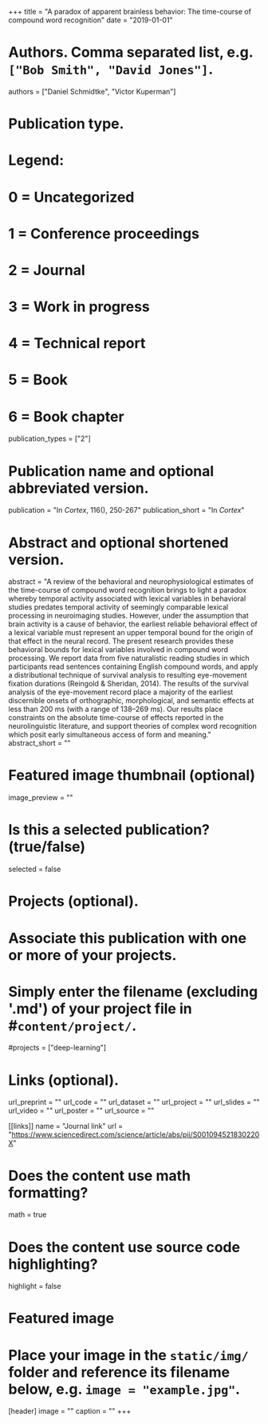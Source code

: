 +++
title = "A paradox of apparent brainless behavior: The time-course of compound word recognition"
date = "2019-01-01"

# Authors. Comma separated list, e.g. `["Bob Smith", "David Jones"]`.
authors = ["Daniel Schmidtke",  "Victor Kuperman"]

# Publication type.
# Legend:
# 0 = Uncategorized
# 1 = Conference proceedings
# 2 = Journal
# 3 = Work in progress
# 4 = Technical report
# 5 = Book
# 6 = Book chapter
publication_types = ["2"]

# Publication name and optional abbreviated version.
publication = "In *Cortex*, 116(), 250-267"
publication_short = "In *Cortex*"

# Abstract and optional shortened version.
abstract = "A review of the behavioral and neurophysiological estimates of the time-course of compound word recognition brings to light a paradox whereby temporal activity associated with lexical variables in behavioral studies predates temporal activity of seemingly comparable lexical processing in neuroimaging studies. However, under the assumption that brain activity is a cause of behavior, the earliest reliable behavioral effect of a lexical variable must represent an upper temporal bound for the origin of that effect in the neural record. The present research provides these behavioral bounds for lexical variables involved in compound word processing. We report data from five naturalistic reading studies in which participants read sentences containing English compound words, and apply a distributional technique of survival analysis to resulting eye-movement fixation durations (Reingold & Sheridan, 2014). The results of the survival analysis of the eye-movement record place a majority of the earliest discernible onsets of orthographic, morphological, and semantic effects at less than 200 ms (with a range of 138–269 ms). Our results place constraints on the absolute time-course of effects reported in the neurolinguistic literature, and support theories of complex word recognition which posit early simultaneous access of form and meaning."
abstract_short = ""

# Featured image thumbnail (optional)
image_preview = ""

# Is this a selected publication? (true/false)
selected = false

# Projects (optional).
#   Associate this publication with one or more of your projects.
#   Simply enter the filename (excluding '.md') of your project file in #`content/project/`.
#projects = ["deep-learning"]

# Links (optional). 
url_preprint = ""
url_code = ""
url_dataset = ""
url_project = ""
url_slides = ""
url_video = ""
url_poster = ""
url_source = ""

[[links]]
name = "Journal link"
url = "https://www.sciencedirect.com/science/article/abs/pii/S001094521830220X"

# Does the content use math formatting?
math = true

# Does the content use source code highlighting?
highlight = false

# Featured image
# Place your image in the `static/img/` folder and reference its filename below, e.g. `image = "example.jpg"`.
[header]
image = ""
caption = ""
+++
